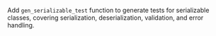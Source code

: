 Add `gen_serializable_test` function to generate tests for serializable classes, covering serialization, deserialization, validation, and error handling.
